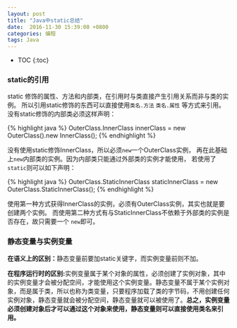 ```yaml
---
layout: post
title: "Java中static总结"
date:  2016-11-30 15:39:00 +0800
categories: 编程
tags: Java
---
```


* TOC
{:toc}

### static的引用

<p>  static 修饰的属性、方法和内部类，在引用时与类直接产生引用关系而非与类的实例。
所以引用static修饰的东西可以直接使用<code>类名.方法</code> <code>类名.属性</code>
等方式来引用。没有static修饰的内部类必须这样声明：</p>
{% highlight java %}
    OuterClass.InnerClass innerClass = new OuterClass().new InnerClass();
{% endhighlight %}
<p>  没有使用static修饰InnerClass，所以必须<code>new</code>一个OuterClass实例，
再在此基础上<code>new</code>内部类的实例。因为内部类只能通过外部类的实例才能使用，
若使用了<code>static</code>则可以如下声明：</p>
{% highlight java %}
    OuterClass.StaticInnerClass staticInnerClass = new OuterClass.StaticInnerClass();
{% endhighlight %}
<p>使用第一种方式获得InnerClass的实例，必须有OuterClass实例，其实也就是要创建两个实例。
而使用第二种方式有与StaticInnerClass不依赖于外部类的实例是否存在，故只需要一个
<code>new</code>即可。</p>

### 静态变量与实例变量
<p>
	<b>在语义上的区别：</b>静态变量前要加static关键字，而实例变量前则不加。
</p>
<p>
	<b>在程序运行时的区别:</b>实例变量属于某个对象的属性，必须创建了实例对象，其中的实例变量才会被分配空间，才能使用这个实例变量。静态变量不属于某个实例对象，而是属于类，所以也称为类变量，只要程序加载了类的字节码，不用创建任何实例对象，静态变量就会被分配空间，静态变量就可以被使用了。<b>总之，实例变量必须创建对象后才可以通过这个对象来使用，静态变量则可以直接使用类名来引用。</b>
</p>
